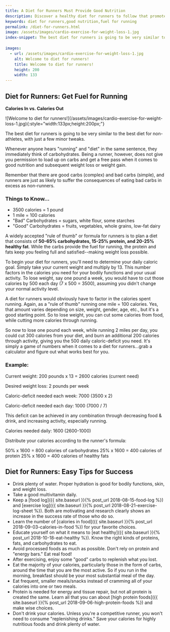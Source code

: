 ```yaml
---
title: A Diet for Runners Must Provide Good Nutrition 
description: Discover a healthy diet for runners to follow that promotes stamina, weight loss, and good nutrition. Eat well with plenty of fuel for runners.
keywords: diet for runners,good nutrition,fuel for running
permalink: /diet-for-runners.html
image: /assets/images/cardio-exercise-for-weight-loss-1.jpg
index-snippet: The best diet for runners is going to be very similar to the best diet for non-athletes, with just a few minor tweaks.

images:
  - url: /assets/images/cardio-exercise-for-weight-loss-1.jpg
    alt: Welcome to diet for runners!
    title: Welcome to diet for runners!
    height: 200
    width: 133
---
```


## Diet for Runners: Get Fuel for Running
__Calories In vs. Calories Out__

<div class="ImageBlock ImageBlockRight" markdown="1">
![Welcome to diet for runners!](/assets/images/cardio-exercise-for-weight-loss-1.jpg){:style="width:133px;height:200px;"}
</div>

The best diet for runners is going to be very similar to the best diet for non-athletes, with just a few minor tweaks.

Whenever anyone hears "running" and "diet" in the same sentence, they immediately think of carbohydrates. Being a runner, however, does not give you permission to load up on carbs and get a free pass when it comes to good nutrition and subsequent weight loss or weight gain.

Remember that there are good carbs (complex) and bad carbs (simple), and runners are just as likely to suffer the consequences of eating bad carbs in excess as non-runners.

### Things to Know...
* 3500 calories = 1 pound
* 1 mile = 100 calories
* "Bad" Carbohydrates = sugars, white flour, some starches
* "Good" Carbohydrates = fruits, vegetables, whole grains, low-fat dairy

A widely accepted "rule of thumb" or formula for runners is to plan a diet that consists of __50-65% carbohydrates, 15-25% protein, and 20-25% healthy fat__. While the carbs provide the fuel for running, the protein and fats keep you feeling full and satisfied--making weight loss possible.

To begin your diet for runners, you'll need to determine your daily caloric goal. Simply take your current weight and multiply by 13. This number factors in the calories you need for your bodily functions and your usual activity. To lose weight, say one pound a week, you would have to cut those calories by 500 each day (7 x 500 = 3500), assuming you didn't change your normal activity level.

A diet for runners would obviously have to factor in the calories spent running. Again, as a "rule of thumb" running one mile = 100 calories. Yes, that amount varies depending on size, weight, gender, age, etc., but it's a good starting point. So to lose weight, you can cut some calories from food, while cutting more calories through running.

So now to lose one pound each week, while running 2 miles per day, you could cut 300 calories from your diet, and burn an additional 200 calories through activity, giving you the 500 daily caloric-deficit you need. It's simply a game of numbers when it comes to a diet for runners...grab a calculator and figure out what works best for you.

### Example:
Current weight: 200 pounds x 13 = 2600 calories (current need)

Desired weight loss: 2 pounds per week

Caloric-deficit needed each week: 7000 (3500 x 2)

Caloric-deficit needed each day: 1000 (7000 / 7)

This deficit can be achieved in any combination through decreasing food & drink, and increasing activity, especially running.

Calories needed daily: 1600 (2600-1000)

Distribute your calories according to the runner's formula:

50% x 1600 = 800 calories of carbohydrates
25% x 1600 = 400 calories of protein
25% x 1600 = 400 calories of healthy fats

## Diet for Runners: Easy Tips for Success
* Drink plenty of water. Proper hydration is good for bodily functions, skin, and weight loss.
* Take a good multivitamin daily.
* Keep a [food log]({{ site.baseurl }}{% post_url 2018-08-15-food-log %}) and [exercise log]({{ site.baseurl }}{% post_url 2018-08-21-exercise-log-sheet %}). Both are motivating and research clearly shows an increase in the success rate of those who do so.
* Learn the number of [calories in food]({{ site.baseurl }}{% post_url 2018-09-03-calories-in-food %}) for your favorite choices.
* Educate yourself on what it means to [eat healthy]({{ site.baseurl }}{% post_url 2018-10-18-eat-healthy %}). Know the right kinds of proteins, fats, and carbohydrates to eat. 
* Avoid processed foods as much as possible. Don't rely on protein and "energy bars." Eat real food!
* After exercising, enjoy some "good" carbs to replenish what you lost. 
* Eat the majority of your calories, particularly those in the form of carbs, around the time that you are the most active. So if you run in the morning, breakfast should be your most substantial meal of the day.
* Eat frequent, smaller meals/snacks instead of cramming all of your calories into one or two meals. 
* Protein is needed for energy and tissue repair, but not all protein is created the same.  Learn all that you can about [high protein foods]({{ site.baseurl }}{% post_url 2018-09-06-high-protein-foods %}) and make wise choices.
* Don't drink your calories. Unless you're a competitive runner, you won't need to consume "replenishing drinks." Save your calories for highly nutritious foods and drink plenty of water.